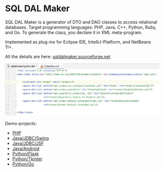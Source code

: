 # SQL DAL Maker
SQL DAL Maker is a generator of DTO and DAO classes to access relational databases. Target programming languages: PHP, Java, C++, Python, Ruby, and Go. To generate the class, you declare it in XML meta-program.

Implemented as plug-ins for Eclipse IDE, IntelliJ-Platform, and NetBeans 11+.

All the details are here: [sqldalmaker.sourceforge.net](sqldalmaker.sourceforge.net)

![SQL DAL Maker](sqldalmaker-idea.png)

Demo-projects:
* [PHP](https://github.com/panedrone/sdm.demo.php.sqlite3.todolist)
* [Java/JDBC/Swing](https://github.com/panedrone/sdm.demo.php.sqlite3.todolist)
* [Java/JDBC/JSF](https://github.com/panedrone/sdm.demo.php.sqlite3.todolist)
* [Java/Android](https://github.com/panedrone/sdm.demo.php.sqlite3.todolist)
* [Python/Flask](https://github.com/panedrone/sdm.demo.php.sqlite3.todolist)
* [Python/Tkinter](https://github.com/panedrone/sdm.demo.php.sqlite3.todolist)
* [Python/Go](https://github.com/panedrone/sdm.demo.php.sqlite3.todolist)
